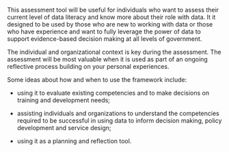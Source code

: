 This assessment tool will be useful for individuals who want to assess their current level of data literacy and know more about their role with data. It it designed to be used by those who are new to working with data or those who have experience and want to fully leverage the power of data to support evidence-based decision making at all levels of government. 

The individual and organizational context is key during the assessment. The assessment will be most valuable when it is used as part of an ongoing reflective process building on your personal experiences.

Some ideas about how and when to use the framework include:

* using it to evaluate existing competencies and to make decisions on training and development needs;

* assisting individuals and organizations to understand the competencies required to be successful in using data to inform decision making, policy development and service design;

* using it as a planning and reflection tool.

